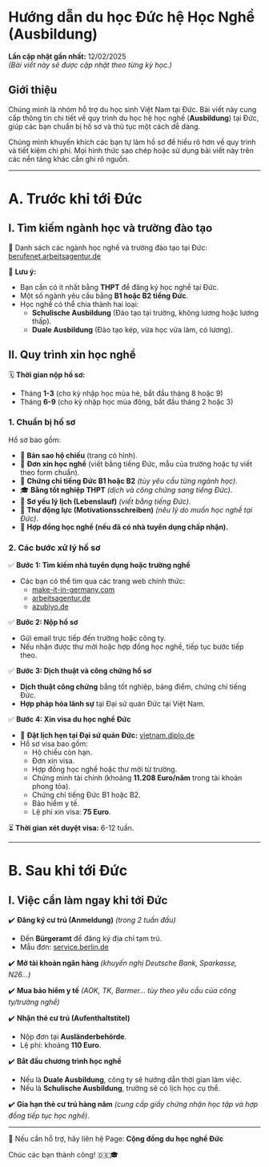 # Hướng dẫn du học Đức hệ Học Nghề (Ausbildung)

**Lần cập nhật gần nhất:** 12/02/2025  
_(Bài viết này sẽ được cập nhật theo từng kỳ học.)_

## **Giới thiệu**

Chúng mình là nhóm hỗ trợ du học sinh Việt Nam tại Đức. Bài viết này cung cấp thông tin chi tiết về quy trình du học hệ học nghề (**Ausbildung**) tại Đức, giúp các bạn chuẩn bị hồ sơ và thủ tục một cách dễ dàng.

Chúng mình khuyến khích các bạn tự làm hồ sơ để hiểu rõ hơn về quy trình và tiết kiệm chi phí. Mọi hình thức sao chép hoặc sử dụng bài viết này trên các nền tảng khác cần ghi rõ nguồn.

---

# **A. Trước khi tới Đức**

## **I. Tìm kiếm ngành học và trường đào tạo**

🔗 Danh sách các ngành học nghề và trường đào tạo tại Đức: [berufenet.arbeitsagentur.de](https://berufenet.arbeitsagentur.de/)

📌 **Lưu ý:**

- Bạn cần có ít nhất bằng **THPT** để đăng ký học nghề tại Đức.
- Một số ngành yêu cầu bằng **B1 hoặc B2 tiếng Đức**.
- Học nghề có thể chia thành hai loại:
    - **Schulische Ausbildung** (Đào tạo tại trường, không lương hoặc lương thấp).
    - **Duale Ausbildung** (Đào tạo kép, vừa học vừa làm, có lương).

## **II. Quy trình xin học nghề**

🗓 **Thời gian nộp hồ sơ:**

- Tháng **1-3** (cho kỳ nhập học mùa hè, bắt đầu tháng 8 hoặc 9)
- Tháng **6-9** (cho kỳ nhập học mùa đông, bắt đầu tháng 2 hoặc 3)

### **1. Chuẩn bị hồ sơ**

Hồ sơ bao gồm:

- 📄 **Bản sao hộ chiếu** (trang có hình).
- 📝 **Đơn xin học nghề** (viết bằng tiếng Đức, mẫu của trường hoặc tự viết theo form chuẩn).
- 📜 **Chứng chỉ tiếng Đức B1 hoặc B2** _(tùy yêu cầu từng ngành học)_.
- 🎓 **Bằng tốt nghiệp THPT** _(dịch và công chứng sang tiếng Đức)_.
- 📃 **Sơ yếu lý lịch (Lebenslauf)** _(viết bằng tiếng Đức)_.
- 📩 **Thư động lực (Motivationsschreiben)** _(nêu lý do muốn học nghề tại Đức)_.
- 💼 **Hợp đồng học nghề (nếu đã có nhà tuyển dụng chấp nhận).**

### **2. Các bước xử lý hồ sơ**

✅ **Bước 1: Tìm kiếm nhà tuyển dụng hoặc trường nghề**

- Các bạn có thể tìm qua các trang web chính thức:
    - [make-it-in-germany.com](https://www.make-it-in-germany.com/)
    - [arbeitsagentur.de](https://www.arbeitsagentur.de/)
    - [azubiyo.de](https://www.azubiyo.de/)

✅ **Bước 2: Nộp hồ sơ**

- Gửi email trực tiếp đến trường hoặc công ty.
- Nếu nhận được thư mời hoặc hợp đồng học nghề, tiếp tục bước tiếp theo.

✅ **Bước 3: Dịch thuật và công chứng hồ sơ**

- **Dịch thuật công chứng** bằng tốt nghiệp, bảng điểm, chứng chỉ tiếng Đức.
- **Hợp pháp hóa lãnh sự** tại Đại sứ quán Đức tại Việt Nam.

✅ **Bước 4: Xin visa du học nghề Đức**

- 📅 **Đặt lịch hẹn tại Đại sứ quán Đức:** [vietnam.diplo.de](https://vietnam.diplo.de/)
- Hồ sơ visa bao gồm:
    - Hộ chiếu còn hạn.
    - Đơn xin visa.
    - Hợp đồng học nghề hoặc thư mời từ trường.
    - Chứng minh tài chính (khoảng **11.208 Euro/năm** trong tài khoản phong tỏa).
    - Chứng chỉ tiếng Đức B1 hoặc B2.
    - Bảo hiểm y tế.
    - Lệ phí xin visa: **75 Euro**.

⏳ **Thời gian xét duyệt visa:** 6-12 tuần.

---

# **B. Sau khi tới Đức**

## **I. Việc cần làm ngay khi tới Đức**

✔️ **Đăng ký cư trú (Anmeldung)** _(trong 2 tuần đầu)_

- Đến **Bürgeramt** để đăng ký địa chỉ tạm trú.
- Mẫu đơn: [service.berlin.de](https://service.berlin.de/)

✔️ **Mở tài khoản ngân hàng** _(khuyến nghị Deutsche Bank, Sparkasse, N26...)_

✔️ **Mua bảo hiểm y tế** _(AOK, TK, Barmer... tùy theo yêu cầu của công ty/trường nghề)_

✔️ **Nhận thẻ cư trú (Aufenthaltstitel)**

- Nộp đơn tại **Ausländerbehörde**.
- Lệ phí: khoảng **110 Euro**.

✔️ **Bắt đầu chương trình học nghề**

- Nếu là **Duale Ausbildung**, công ty sẽ hướng dẫn thời gian làm việc.
- Nếu là **Schulische Ausbildung**, trường sẽ có lịch học cụ thể.

✔️ **Gia hạn thẻ cư trú hàng năm** _(cung cấp giấy chứng nhận học tập và hợp đồng tiếp tục học nghề)_.

---

💬 Nếu cần hỗ trợ, hãy liên hệ Page: **Cộng đồng du học nghề Đức**

Chúc các bạn thành công! 🇩🇪🎓